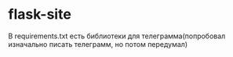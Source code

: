 # flask-site
В requirements.txt есть библиотеки для телеграмма(попробовал изначально писать телеграмм, но потом передумал)
